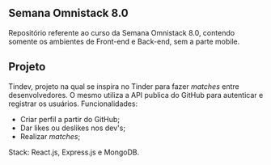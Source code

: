 ## Semana Omnistack 8.0

Repositório referente ao curso da Semana Omnistack 8.0, contendo somente os ambientes de Front-end e Back-end, sem a parte mobile.

## Projeto

Tindev, projeto na qual se inspira no Tinder para fazer *matches* entre desenvolvedores. O mesmo utiliza a API
publica do GitHub para autenticar e registrar os usuários. Funcionalidades:

- Criar perfil a partir do GitHub;
- Dar likes ou deslikes nos dev's;
- Realizar *matches*;

Stack: React.js, Express.js e MongoDB.